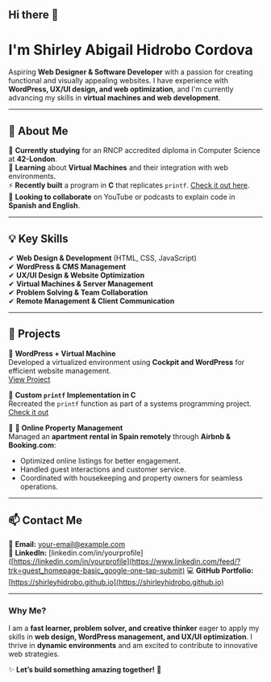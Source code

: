 ## Hi there 👋

# I'm Shirley Abigail Hidrobo Cordova  

Aspiring **Web Designer & Software Developer** with a passion for creating functional and visually appealing websites. I have experience with **WordPress, UX/UI design, and web optimization**, and I'm currently advancing my skills in **virtual machines and web development**.  

---

## 🚀 About Me  

🔭 **Currently studying** for an RNCP accredited diploma in Computer Science at **42-London**.  
🌱 **Learning** about **Virtual Machines** and their integration with web environments.  
⚡ **Recently built** a program in **C** that replicates `printf`. [Check it out here](#).  
👯 **Looking to collaborate** on YouTube or podcasts to explain code in **Spanish and English**.  

---

## 💡 Key Skills  

✔ **Web Design & Development** (HTML, CSS, JavaScript)  
✔ **WordPress & CMS Management**  
✔ **UX/UI Design & Website Optimization**  
✔ **Virtual Machines & Server Management**  
✔ **Problem Solving & Team Collaboration**  
✔ **Remote Management & Client Communication**  

---

## 🔗 Projects  

📌 **WordPress + Virtual Machine**  
Developed a virtualized environment using **Cockpit and WordPress** for efficient website management.  
[View Project](#)  

📌 **Custom `printf` Implementation in C**  
Recreated the `printf` function as part of a systems programming project.  
[Check it out](#)  

📌 **🏡 Online Property Management**  
Managed an **apartment rental in Spain remotely** through **Airbnb & Booking.com**:  
- Optimized online listings for better engagement.  
- Handled guest interactions and customer service.  
- Coordinated with housekeeping and property owners for seamless operations.  

---

## 📫 Contact Me  

📩 **Email:** [your-email@example.com](mailto:shirleyhidrobo@gmail.com)  
🔗 **LinkedIn:** [linkedin.com/in/yourprofile]([https://linkedin.com/in/yourprofile](https://www.linkedin.com/feed/?trk=guest_homepage-basic_google-one-tap-submit) 
💻 **GitHub Portfolio:** [https://shirleyhidrobo.github.io](https://shirleyhidrobo.github.io)  

---

### **Why Me?**  

I am a **fast learner, problem solver, and creative thinker** eager to apply my skills in **web design, WordPress management, and UX/UI optimization**. I thrive in **dynamic environments** and am excited to contribute to innovative web strategies.  

✨ **Let’s build something amazing together!** 🚀  


<!--
**ShirleyHidrobo/ShirleyHidrobo** is a ✨ _special_ ✨ repository because its `README.md` (this file) appears on your GitHub profile.

Here are some ideas to get you started:

- 🔭 I’m currently working on ...
- 🌱 I’m currently learning ...
- 👯 I’m looking to collaborate on ...
- 🤔 I’m looking for help with ...
- 💬 Ask me about ...
- 📫 How to reach me: ...
- 😄 Pronouns: ...
- ⚡ Fun fact: ...
-->
